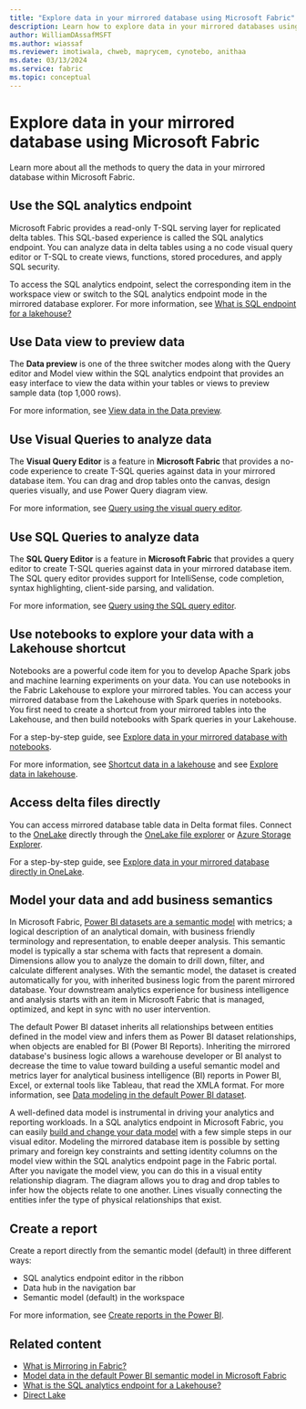 ```yaml
---
title: "Explore data in your mirrored database using Microsoft Fabric"
description: Learn how to explore data in your mirrored databases using Microsoft Fabric.
author: WilliamDAssafMSFT
ms.author: wiassaf
ms.reviewer: imotiwala, chweb, maprycem, cynotebo, anithaa
ms.date: 03/13/2024
ms.service: fabric
ms.topic: conceptual
---
```

# Explore data in your mirrored database using Microsoft Fabric

Learn more about all the methods to query the data in your mirrored database within Microsoft Fabric.

## Use the SQL analytics endpoint

Microsoft Fabric provides a read-only T-SQL serving layer for replicated delta tables. This SQL-based experience is called the SQL analytics endpoint. You can analyze data in delta tables using a no code visual query editor or T-SQL to create views, functions, stored procedures, and apply SQL security.

To access the SQL analytics endpoint, select the corresponding item in the workspace view or switch to the SQL analytics endpoint mode in the mirrored database explorer. For more information, see [What is SQL endpoint for a lakehouse?](../../data-engineering/lakehouse-sql-analytics-endpoint.md)

## Use Data view to preview data

The **Data preview** is one of the three switcher modes along with the Query editor and Model view within the SQL analytics endpoint that provides an easy interface to view the data within your tables or views to preview sample data (top 1,000 rows).

For more information, see [View data in the Data preview](../../data-warehouse/data-preview.md).

## Use Visual Queries to analyze data

The **Visual Query Editor** is a feature in **Microsoft Fabric** that provides a no-code experience to create T-SQL queries against data in your mirrored database item. You can drag and drop tables onto the canvas, design queries visually, and use Power Query diagram view.

For more information, see [Query using the visual query editor](../../data-warehouse/visual-query-editor.md).

## Use SQL Queries to analyze data

The **SQL Query Editor** is a feature in **Microsoft Fabric** that provides a query editor to create T-SQL queries against data in your mirrored database item. The SQL query editor provides support for IntelliSense, code completion, syntax highlighting, client-side parsing, and validation.

For more information, see [Query using the SQL query editor](../../data-warehouse/sql-query-editor.md).

## Use notebooks to explore your data with a Lakehouse shortcut

Notebooks are a powerful code item for you to develop Apache Spark jobs and machine learning experiments on your data. You can use notebooks in the Fabric Lakehouse to explore your mirrored tables. You can access your mirrored database from the Lakehouse with Spark queries in notebooks. You first need to create a shortcut from your mirrored tables into the Lakehouse, and then build notebooks with Spark queries in your Lakehouse.

For a step-by-step guide, see [Explore data in your mirrored database with notebooks](explore-onelake-shortcut.md).

For more information, see [Shortcut data in a lakehouse](../../data-engineering/lakehouse-shortcuts.md) and see [Explore data in lakehouse](../../data-engineering/lakehouse-notebook-explore.md).

## Access delta files directly

You can access mirrored database table data in Delta format files. Connect to the [OneLake](../../onelake/onelake-overview.md) directly through the [OneLake file explorer](../../onelake/onelake-file-explorer.md) or [Azure Storage Explorer](../../onelake/onelake-azure-storage-explorer.md).

For a step-by-step guide, see [Explore data in your mirrored database directly in OneLake](explore-data-directly.md).

## Model your data and add business semantics

In Microsoft Fabric, [Power BI datasets are a semantic model](../../data-warehouse/datasets.md) with metrics; a logical description of an analytical domain, with business friendly terminology and representation, to enable deeper analysis. This semantic model is typically a star schema with facts that represent a domain. Dimensions allow you to analyze the domain to drill down, filter, and calculate different analyses. With the semantic model, the dataset is created automatically for you, with inherited business logic from the parent mirrored database. Your downstream analytics experience for business intelligence and analysis starts with an item in Microsoft Fabric that is managed, optimized, and kept in sync with no user intervention.

The default Power BI dataset inherits all relationships between entities defined in the model view and infers them as Power BI dataset relationships, when objects are enabled for BI (Power BI Reports). Inheriting the mirrored database's business logic allows a warehouse developer or BI analyst to decrease the time to value toward building a useful semantic model and metrics layer for analytical business intelligence (BI) reports in Power BI, Excel, or external tools like Tableau, that read the XMLA format. For more information, see [Data modeling in the default Power BI dataset](../../data-warehouse/model-default-power-bi-dataset.md).

A well-defined data model is instrumental in driving your analytics and reporting workloads. In a SQL analytics endpoint in Microsoft Fabric, you can easily [build and change your data model](../../data-warehouse/data-modeling-defining-relationships.md) with a few simple steps in our visual editor. Modeling the mirrored database item is possible by setting primary and foreign key constraints and setting identity columns on the model view within the SQL analytics endpoint page in the Fabric portal. After you navigate the model view, you can do this in a visual entity relationship diagram. The diagram allows you to drag and drop tables to infer how the objects relate to one another. Lines visually connecting the entities infer the type of physical relationships that exist.

## Create a report

Create a report directly from the semantic model (default) in three different ways:

- SQL analytics endpoint editor in the ribbon
- Data hub in the navigation bar
- Semantic model (default) in the workspace

For more information, see [Create reports in the Power BI](../../data-warehouse/reports-power-bi-service.md).

## Related content

- [What is Mirroring in Fabric?](overview.md)
- [Model data in the default Power BI semantic model in Microsoft Fabric](../../data-warehouse/model-default-power-bi-dataset.md)
- [What is the SQL analytics endpoint for a Lakehouse?](../../data-engineering/lakehouse-sql-analytics-endpoint.md)
- [Direct Lake](/power-bi/enterprise/directlake-overview)
